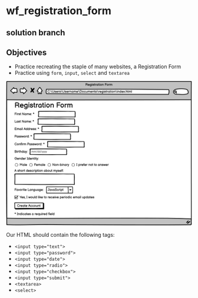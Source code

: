 # wf_registration_form

## solution branch

## Objectives
- Practice recreating the staple of many websites, a Registration Form
- Practice using `form`, `input`, `select` and `textarea`

![](./resources/registration-edit3.png)

Our HTML should contain the following tags:

- `<input type="text">`
- `<input type="password">`
- `<input type="date">`
- `<input type="radio">`
- `<input type="checkbox">`
- `<input type="submit">`
- `<textarea>`
- `<select>`